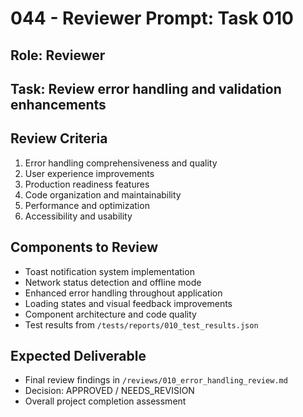 # 044 - Reviewer Prompt: Task 010

## Role: Reviewer
## Task: Review error handling and validation enhancements

## Review Criteria
1. Error handling comprehensiveness and quality
2. User experience improvements
3. Production readiness features
4. Code organization and maintainability
5. Performance and optimization
6. Accessibility and usability

## Components to Review
- Toast notification system implementation
- Network status detection and offline mode
- Enhanced error handling throughout application
- Loading states and visual feedback improvements
- Component architecture and code quality
- Test results from `/tests/reports/010_test_results.json`

## Expected Deliverable
- Final review findings in `/reviews/010_error_handling_review.md`
- Decision: APPROVED / NEEDS_REVISION
- Overall project completion assessment